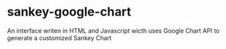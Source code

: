 # sankey-google-chart
An interface writen in HTML and Javascript wicth uses Google Chart API to generate a customized Sankey Chart